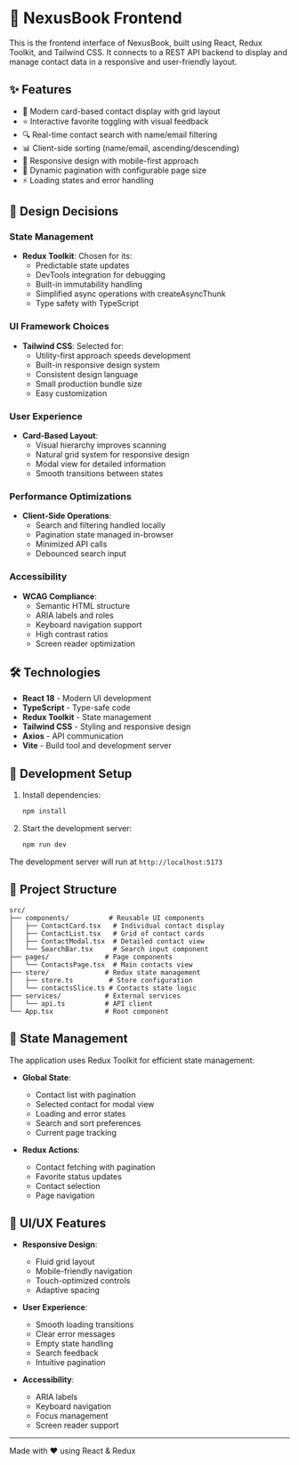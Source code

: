 # 📘 NexusBook Frontend

This is the frontend interface of NexusBook, built using React, Redux Toolkit, and Tailwind CSS. It connects to a REST API backend to display and manage contact data in a responsive and user-friendly layout.

## ✨ Features

- 👥 Modern card-based contact display with grid layout
- ⭐ Interactive favorite toggling with visual feedback
- 🔍 Real-time contact search with name/email filtering
- 📊 Client-side sorting (name/email, ascending/descending)
- 📱 Responsive design with mobile-first approach
- 📄 Dynamic pagination with configurable page size
- ⚡ Loading states and error handling

## 🎯 Design Decisions

### State Management
- **Redux Toolkit**: Chosen for its:
  - Predictable state updates
  - DevTools integration for debugging
  - Built-in immutability handling
  - Simplified async operations with createAsyncThunk
  - Type safety with TypeScript

### UI Framework Choices
- **Tailwind CSS**: Selected for:
  - Utility-first approach speeds development
  - Built-in responsive design system
  - Consistent design language
  - Small production bundle size
  - Easy customization

### User Experience
- **Card-Based Layout**:
  - Visual hierarchy improves scanning
  - Natural grid system for responsive design
  - Modal view for detailed information
  - Smooth transitions between states

### Performance Optimizations
- **Client-Side Operations**:
  - Search and filtering handled locally
  - Pagination state managed in-browser
  - Minimized API calls
  - Debounced search input

### Accessibility
- **WCAG Compliance**:
  - Semantic HTML structure
  - ARIA labels and roles
  - Keyboard navigation support
  - High contrast ratios
  - Screen reader optimization

## 🛠 Technologies

- **React 18** - Modern UI development
- **TypeScript** - Type-safe code
- **Redux Toolkit** - State management
- **Tailwind CSS** - Styling and responsive design
- **Axios** - API communication
- **Vite** - Build tool and development server

## 🚀 Development Setup

1. Install dependencies:
   ```bash
   npm install
   ```

2. Start the development server:
   ```bash
   npm run dev
   ```

The development server will run at `http://localhost:5173`

## 📁 Project Structure

```
src/
├── components/          # Reusable UI components
│   ├── ContactCard.tsx   # Individual contact display
│   ├── ContactList.tsx   # Grid of contact cards
│   ├── ContactModal.tsx  # Detailed contact view
│   └── SearchBar.tsx     # Search input component
├── pages/              # Page components
│   └── ContactsPage.tsx  # Main contacts view
├── store/              # Redux state management
│   ├── store.ts         # Store configuration
│   └── contactsSlice.ts # Contacts state logic
├── services/           # External services
│   └── api.ts          # API client
└── App.tsx             # Root component
```

## 🔄 State Management

The application uses Redux Toolkit for efficient state management:

- **Global State**:
  - Contact list with pagination
  - Selected contact for modal view
  - Loading and error states
  - Search and sort preferences
  - Current page tracking

- **Redux Actions**:
  - Contact fetching with pagination
  - Favorite status updates
  - Contact selection
  - Page navigation

## 💅 UI/UX Features

- **Responsive Design**:
  - Fluid grid layout
  - Mobile-friendly navigation
  - Touch-optimized controls
  - Adaptive spacing

- **User Experience**:
  - Smooth loading transitions
  - Clear error messages
  - Empty state handling
  - Search feedback
  - Intuitive pagination

- **Accessibility**:
  - ARIA labels
  - Keyboard navigation
  - Focus management
  - Screen reader support

---

Made with ❤️ using React & Redux
